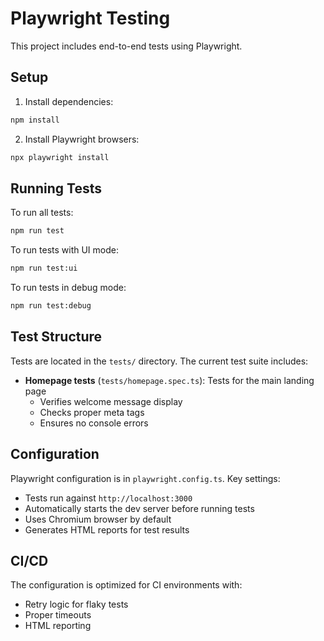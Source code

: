 # Playwright Testing

This project includes end-to-end tests using Playwright.

## Setup

1. Install dependencies:
```bash
npm install
```

2. Install Playwright browsers:
```bash
npx playwright install
```

## Running Tests

To run all tests:
```bash
npm run test
```

To run tests with UI mode:
```bash
npm run test:ui
```

To run tests in debug mode:
```bash
npm run test:debug
```

## Test Structure

Tests are located in the `tests/` directory. The current test suite includes:

- **Homepage tests** (`tests/homepage.spec.ts`): Tests for the main landing page
  - Verifies welcome message display
  - Checks proper meta tags
  - Ensures no console errors

## Configuration

Playwright configuration is in `playwright.config.ts`. Key settings:

- Tests run against `http://localhost:3000`
- Automatically starts the dev server before running tests
- Uses Chromium browser by default
- Generates HTML reports for test results

## CI/CD

The configuration is optimized for CI environments with:
- Retry logic for flaky tests
- Proper timeouts
- HTML reporting